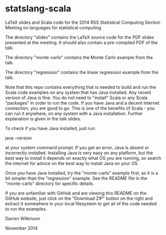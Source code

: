 statslang-scala
===============

LaTeX slides and Scala code for the 2014 RSS Statistical Computing Section Meeting on languages for statistical computing

The directory "slides" contains the LaTeX source code for the PDF slides presented at the meeting. It should also contain a pre-compiled PDF of the talk.

The directory "monte-carlo" contains the Monte Carlo example from the talk.

The directory "regression" contains the linear regression example from the talk.

Note that this repo contains everything that is needed to build and run the Scala code examples on any system that has Java installed. Any recent version of Java is fine. You do not need to "install" Scala or any Scala "packages" in order to run the code. If you have Java and a decent internet connection, you are good to go. This is one of the benefits of Scala - you can run it anywhere, on any system with a Java installation. Further explanation is given in the talk slides.

To check if you have Java installed, just run:

java -version

at your system command prompt. If you get an error, Java is absent or incorrectly installed. Installing Java is very easy on any platform, but the best way to install it depends on exactly what OS you are running, so search the internet for advice on the best way to install Java on your OS.

Once you have Java installed, try the "monte-carlo" example first, as it is a bit simpler than the "regression" example. See the README file in the "monte-carlo" directory for specific details.

If you are unfamiliar with GitHub and are viewing this README on the GitHub website, just click on the "Download ZIP" button on the right and extract it somewhere in your local filesystem to get all of the code needed to run the examples.

Darren Wilkinson

November 2014




